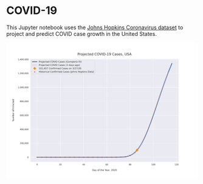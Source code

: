 # COVID-19

This Jupyter notebook uses the [Johns Hopkins Coronavirus dataset](https://github.com/CSSEGISandData/COVID-19/blob/master/README.md) to project and predict COVID case growth in the United States.

![Projected Cases plot](https://raw.githubusercontent.com/bws428/covid-19/master/covid-3.27.20.png)
